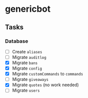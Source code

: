 # genericbot

## Tasks
### Database
- [ ] Create `aliases`
- [ ] Migrate `auditlog`
- [x] Migrate `bans`
- [x] Migrate `config`
- [x] Migrate `customCommands` to `commands`
- [ ] Migrate `giveaways`
- [x] Migrate `quotes` (no work needed)
- [ ] Migrate `users`
